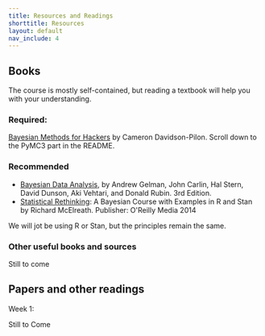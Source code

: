 ```yaml
---
title: Resources and Readings
shorttitle: Resources
layout: default
nav_include: 4
---
```



## Books

The course is mostly self-contained, but reading a textbook will help you with your understanding.

### Required:

[Bayesian Methods for Hackers](https://github.com/CamDavidsonPilon/Probabilistic-Programming-and-Bayesian-Methods-for-Hackers) by Cameron Davidson-Pilon. Scroll down to the PyMC3 part in the README.

### Recommended

-  [Bayesian Data Analysis](http://www.stat.columbia.edu/~gelman/book/), by Andrew Gelman, John Carlin, Hal Stern, David Dunson, Aki Vehtari, and Donald Rubin. 3rd Edition.
- [Statistical Rethinking](http://xcelab.net/rm/statistical-rethinking/): A Bayesian Course with Examples in R and Stan by Richard McElreath.
Publisher: O'Reilly Media 2014

We will jot be using R or Stan, but the principles remain the same.

### Other useful books and sources

Still to come


## Papers and other readings

Week 1:

Still to Come
